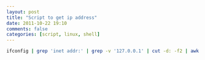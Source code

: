 ```yaml
---
layout: post
title: "Script to get ip address"
date: 2011-10-22 19:10
comments: false
categories: [script, linux, shell]
---
```

``` bash Bash
ifconfig | grep 'inet addr:' | grep -v '127.0.0.1' | cut -d: -f2 | awk '{print $1}'
```